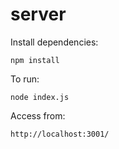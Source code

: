 # server
Install dependencies:

    npm install

To run:

    node index.js
    
   Access from:

    http://localhost:3001/
	